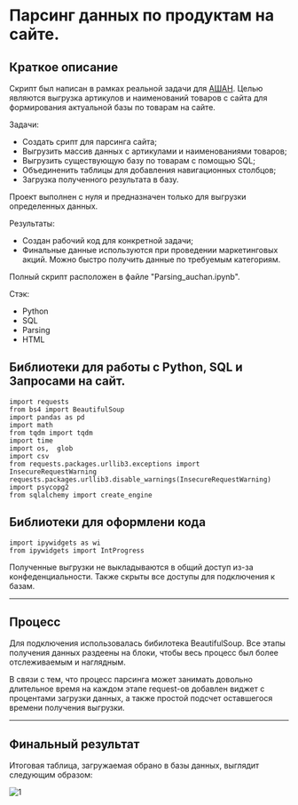 # Парсинг данных по продуктам на сайте.

## Краткое описание
Скрипт был написан в рамках реальной задачи для [АШАН](https://www.auchan.ru/).
Целью являются выгрузка артикулов и наименований товаров с сайта для формирования актуальной базы по товарам на сайте.

Задачи:
- Создать срипт для парсинга сайта;
- Выгрузить массив данных с артикулами и наименованиями товаров;
- Выгрузить существующую базу по товарам с помощью SQL;
- Объединенить таблицы для добавления навигационных столбцов;
- Загрузка полученного результата в базу.

Проект выполнен с нуля и предназначен только для выгрузки определенных данных.

Результаты:
- Создан рабочий код для конкретной задачи;
- Финальные данные используются при проведении маркетинговых акций. Можно быстро получить данные по требуемым категориям.

Полный скрипт расположен в файле "Parsing_auchan.ipynb".

Стэк:

- Python
- SQL
- Parsing
- HTML

## Библиотеки для работы с Python, SQL и Запросами на сайт.

```
import requests
from bs4 import BeautifulSoup
import pandas as pd
import math
from tqdm import tqdm
import time
import os,  glob
import csv
from requests.packages.urllib3.exceptions import InsecureRequestWarning
requests.packages.urllib3.disable_warnings(InsecureRequestWarning)
import psycopg2
from sqlalchemy import create_engine
```

## Библиотеки для оформлени кода

```
import ipywidgets as wi
from ipywidgets import IntProgress
```

Полученные выгрузки не выкладываются в общий доступ из-за конфеденциальности. Также скрыты все доступы для подключения к базам.
_________________________________

## Процесс

Для подключения использовалась бибилотека BeautifulSoup. Все этапы получения данных раздеены на блоки, чтобы весь процесс был более отслеживаемым и наглядным.

В связи с тем, что процесс парсинга может занимать довольно длительное время на каждом этапе request-ов добавлен виджет с процентами загрузки данных, а также простой подсчет оставшегося времени получения выгрузки.
_________________________________

## Финальный результат

Итоговая таблица, загружаемая обрано в базы данных, выглядит следующим образом: 

![1](https://github.com/AlenaLes/Parsing/assets/100629361/66341ce8-a6f3-4a68-bc62-ac4d63b2e71e)


